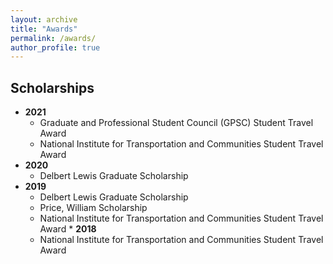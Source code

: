 ```yaml
---
layout: archive
title: "Awards"
permalink: /awards/
author_profile: true
---
```




## Scholarships

* **2021**
  *  Graduate and Professional Student Council (GPSC) Student Travel Award                                      
  *  National Institute for Transportation and Communities Student Travel Award         
* **2020**
  *  Delbert Lewis Graduate Scholarship                                                                                                                                 
* **2019**
  *  Delbert Lewis Graduate Scholarship    
  *  Price, William Scholarship    
  *  National Institute for Transportation and Communities Student Travel Award                                                                                                     * **2018**
  *  National Institute for Transportation and Communities Student Travel Award                                                                                                                                           
    




